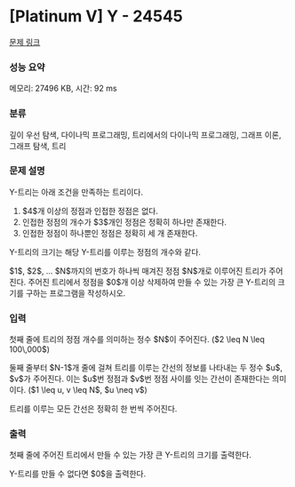 # [Platinum V] Y - 24545 

[문제 링크](https://www.acmicpc.net/problem/24545) 

### 성능 요약

메모리: 27496 KB, 시간: 92 ms

### 분류

깊이 우선 탐색, 다이나믹 프로그래밍, 트리에서의 다이나믹 프로그래밍, 그래프 이론, 그래프 탐색, 트리

### 문제 설명

<p>Y-트리는 아래 조건을 만족하는 트리이다.</p>

<ol>
	<li>$4$개 이상의 정점과 인접한 정점은 없다.</li>
	<li>인접한 정점의 개수가 $3$개인 정점은 정확히 하나만 존재한다.</li>
	<li>인접한 정점이 하나뿐인 정점은 정확히 세 개 존재한다.</li>
</ol>

<p>Y-트리의 크기는 해당 Y-트리를 이루는 정점의 개수와 같다.</p>

<p>$1$, $2$, … $N$까지의 번호가 하나씩 매겨진 정점 $N$개로 이루어진 트리가 주어진다. 주어진 트리에서 정점을 $0$개 이상 삭제하여 만들 수 있는 가장 큰 Y-트리의 크기를 구하는 프로그램을 작성하시오. </p>

### 입력 

 <p>첫째 줄에 트리의 정점 개수를 의미하는 정수 $N$이 주어진다. ($2 \leq N \leq 100\,000$)</p>

<p>둘째 줄부터 $N-1$개 줄에 걸쳐 트리를 이루는 간선의 정보를 나타내는 두 정수 $u$, $v$가 주어진다. 이는 $u$번 정점과 $v$번 정점 사이를 잇는 간선이 존재한다는 의미이다. ($1 \leq u, v \leq N$, $u \neq v$)</p>

<p>트리를 이루는 모든 간선은 정확히 한 번씩 주어진다.</p>

### 출력 

 <p>첫째 줄에 주어진 트리에서 만들 수 있는 가장 큰 Y-트리의 크기를 출력한다.</p>

<p>Y-트리를 만들 수 없다면 $0$을 출력한다.</p>

